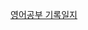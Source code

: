 
[영어공부 기록일지](https://docs.google.com/spreadsheets/d/12fL6fmZcLefxO5tq2af8WM78Z1zQbKkxoFDIqfLgqL8/edit?gid=1081038573#gid=1081038573)
